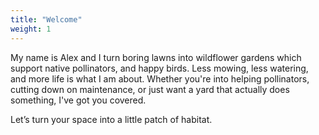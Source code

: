 ```yaml
---
title: "Welcome"
weight: 1
---
```


My name is Alex and I turn boring lawns into wildflower gardens which support native pollinators, and happy birds. Less mowing, less watering, and more life is what I am about. Whether you're into helping pollinators, cutting down on maintenance, or just want a yard that actually does something, I've got you covered.

Let’s turn your space into a little patch of habitat.

